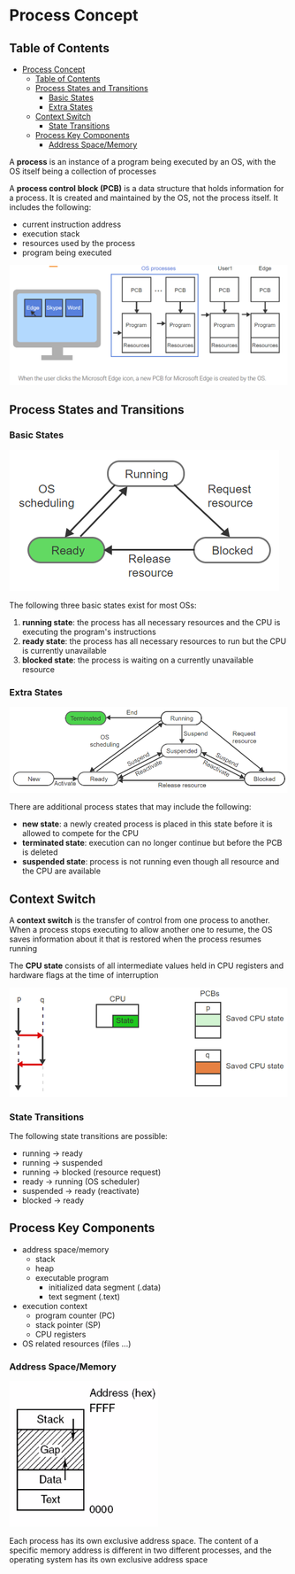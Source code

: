 # Process Concept

## Table of Contents

- [Process Concept](#process-concept)
  - [Table of Contents](#table-of-contents)
  - [Process States and Transitions](#process-states-and-transitions)
    - [Basic States](#basic-states)
    - [Extra States](#extra-states)
  - [Context Switch](#context-switch)
    - [State Transitions](#state-transitions)
  - [Process Key Components](#process-key-components)
    - [Address Space/Memory](#address-spacememory)

A **process** is an instance of a program being executed by an OS, with the OS itself being a collection of processes

A **process control block (PCB)** is a data structure that holds information for a process. It is created and maintained by the OS, not the process itself. It includes the following:

- current instruction address
- execution stack
- resources used by the process
- program being executed

![pcb](/notes/assets/ptr/pcb.PNG)

## Process States and Transitions

### Basic States

![basic_states](/notes/assets/ptr/basic_states.PNG)

The following three basic states exist for most OSs:

1. **running state**: the process has all necessary resources and the CPU is executing the program's instructions
2. **ready state**: the process has all necessary resources to run but the CPU is currently unavailable
3. **blocked state**: the process is waiting on a currently unavailable resource

### Extra States

![other_states](/notes/assets/ptr/other_states.PNG)

There are additional process states that may include the following:

- **new state**: a newly created process is placed in this state before it is allowed to compete for the CPU
- **terminated state**: execution can no longer continue but before the PCB is deleted
- **suspended state**: process is not running even though all resource and the CPU are available

## Context Switch

A **context switch** is the transfer of control from one process to another. When a process stops executing to allow another one to resume, the OS saves information about it that is restored when the process resumes running

The **CPU state** consists of all intermediate values held in CPU registers and hardware flags at the time of interruption

![context_switch](/notes/assets/ptr/context_switch.PNG)

### State Transitions

The following state transitions are possible:

- running -> ready
- running -> suspended
- running -> blocked (resource request)
- ready -> running (OS scheduler)
- suspended -> ready (reactivate)
- blocked -> ready

## Process Key Components

- address space/memory
  - stack
  - heap
  - executable program
    - initialized data segment (.data)
    - text segment (.text)
- execution context
  - program counter (PC)
  - stack pointer (SP)
  - CPU registers
- OS related resources (files ...)

### Address Space/Memory

![address_space](/notes/assets/ptr/address_space.PNG)

Each process has its own exclusive address space. The content of a specific memory address is different in two different processes, and the operating system has its own exclusive address space
